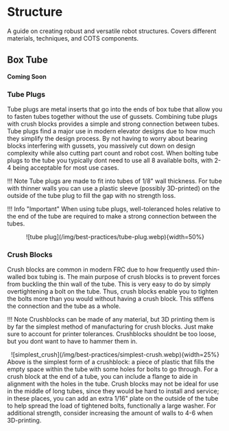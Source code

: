# Structure

A guide on creating robust and versatile robot structures. Covers different materials, techniques, and COTS components.

<!-- Add round tube, rectangular tube, thin vs thick wall tube -->

## Box Tube

**Coming Soon**

### Tube Plugs

Tube plugs are metal inserts that go into the ends of box tube that allow you to fasten tubes together without the use of gussets. Combining tube plugs with crush blocks provides a simple and strong connection between tubes. Tube plugs find a major use in modern elevator designs due to how much they simplify the design process. By not having to worry about bearing blocks interfering with gussets, you massively cut down on design complexity while also cutting part count and robot cost. When bolting tube plugs to the tube you typically dont need to use all 8 available bolts, with 2-4 being acceptable for most use cases.

!!! Note
Tube plugs are made to fit into tubes of 1/8" wall thickness. For tube with thinner walls you can use a plastic sleeve (possibly 3D-printed) on the outside of the tube plug to fill the gap with no strength loss.

!!! Info "Important"
When using tube plugs, well-toleranced holes relative to the end of the tube are required to make a strong connection between the tubes.

<center markdown>![tube plug](/img/best-practices/tube-plug.webp){width=50%}</center>

### Crush Blocks

Crush blocks are common in modern FRC due to how frequently used thin-walled box tubing is. The main purpose of crush blocks is to prevent forces from buckling the thin wall of the tube. This is very easy to do by simply overtightening a bolt on the tube. Thus, crush blocks enable you to tighten the bolts more than you would without having a crush block. This stiffens the connection and the tube as a whole.

!!! Note
Crushblocks can be made of any material, but 3D printing them is by far the simplest method of manufacturing for crush blocks. Just make sure to account for printer tolerances. Crushblocks shouldnt be too loose, but you dont want to have to hammer them in.

<center markdown>![simplest_crush](/img/best-practices/simplest-crush.webp){width=25%}</center>
Above is the simplest form of a crushblock: a piece of plastic that fills the empty space within the tube with some holes for bolts to go through. For a crush block at the end of a tube, you can include a flange to aide in alignment with the holes in the tube. Crush blocks may not be ideal for use in the middle of long tubes, since they would be hard to install and service; in these places, you can add an extra 1/16" plate on the outside of the tube to help spread the load of tightened bolts, functionally a large washer. For additional strength, consider increasing the amount of walls to 4-6 when 3D-printing.

<br>
